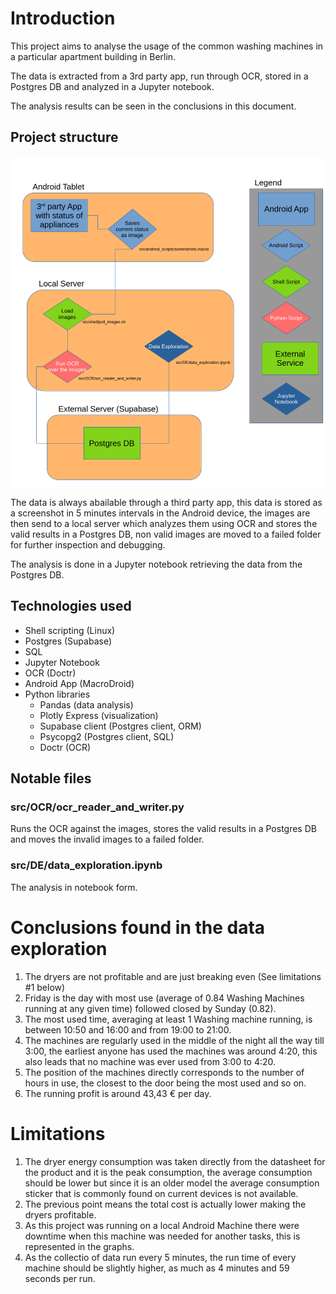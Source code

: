 # Introduction

This project aims to analyse the usage of the common washing machines in a particular apartment building in Berlin.

The data is extracted from a 3rd party app, run through OCR, stored in a Postgres DB and analyzed in a Jupyter notebook.

The analysis results can be seen in the conclusions in this document.

## Project structure

![](doc/flow_diagram.png)

The data is always abailable through a third party app, this data is stored as a screenshot in 5 minutes intervals in the Android device, the images are then send to a local server which analyzes them using OCR and stores the valid results in a Postgres DB, non valid images are moved to a failed folder for further inspection and debugging.

The analysis is done in a Jupyter notebook retrieving the data from the Postgres DB.


## Technologies used

- Shell scripting (Linux)
- Postgres (Supabase)
- SQL
- Jupyter Notebook
- OCR (Doctr)
- Android App (MacroDroid)
- Python libraries
  - Pandas (data analysis)
  - Plotly Express (visualization)
  - Supabase client (Postgres client, ORM)
  - Psycopg2 (Postgres client, SQL)
  - Doctr (OCR)

## Notable files

### src/OCR/ocr_reader_and_writer.py

Runs the OCR against the images, stores the valid results in a Postgres DB and moves the invalid images to a failed folder.

### src/DE/data_exploration.ipynb

The analysis in notebook form.

# Conclusions found in the data exploration

1. The dryers are not profitable and are just breaking even (See limitations #1 below)
2. Friday is the day with most use (average of 0.84 Washing Machines running at any given time) followed closed by Sunday (0.82).
3. The most used time, averaging at least 1 Washing machine running, is between 10:50 and 16:00 and from 19:00 to 21:00.
4. The machines are regularly used in the middle of the night all the way till 3:00, the earliest anyone has used the machines was around 4:20, this also leads that no machine was ever used from 3:00 to 4:20.
5. The position of the machines directly corresponds to the number of hours in use, the closest to the door being the most used and so on.
6. The running profit is around 43,43 € per day.

# Limitations

1. The dryer energy consumption was taken directly from the datasheet for the product and it is the peak consumption, the average consumption should be lower but since it is an older model the average consumption sticker that is commonly found on current devices is not available.
2. The previous point means the total cost is actually lower making the dryers profitable.
3. As this project was running on a local Android Machine there were downtime when this machine was needed for another tasks, this is represented in the graphs.
4. As the collectio of data run every 5 minutes, the run time of every machine should be slightly higher, as much as 4 minutes and 59 seconds per run.
